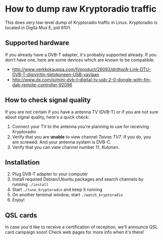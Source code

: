 <!-- -*- mode: markdown; coding: utf-8 -*- -->
# How to dump raw Kryptoradio traffic

This does very low-level dump of Kryptoradio traffic in Linux.
Kryptoradio is located in Digita Mux E, pid 8101.

## Supported hardware

If you already have a DVB-T adapter, it's probably supported already. If you don't have one, here are some devices which are known to be compatible:

* http://www.verkkokauppa.com/fi/product/26093/drdhq/A-Link-DTU-DVB-T-digiviritin-tietokoneen-USB-vaylaan
* http://www.dx.com/p/mini-dvb-t-digital-tv-usb-2-0-dongle-with-fm-dab-remote-controller-92096

## How to check signal quality

If you are not certain if you have a antenna TV (DVB-T) or if you are not sure about signal quality, here's a quick check:

1. Connect your TV to the antenna you're planning to use for receiving Kryptoradio
1. Verify that you are **unable** to view channel *Taivas TV7*. If you do, you are screwed. And your antenna system is DVB-C.
1. Verify that you can view channel number 11, *Kutonen*.

## Installation

2. Plug DVB-T adapter to your computer
3. Install required Debian/Ubuntu packages and search channels by running `./install`
4. Start `./tune_kryptoradio` and keep it running
5. On another terminal window, start `./watch_kryptoradio`
6. Enjoy!

## QSL cards

In case you'd like to receive a certification of reception, we'll announce QSL card campaign soon! Check web pages for more info when it's there!
